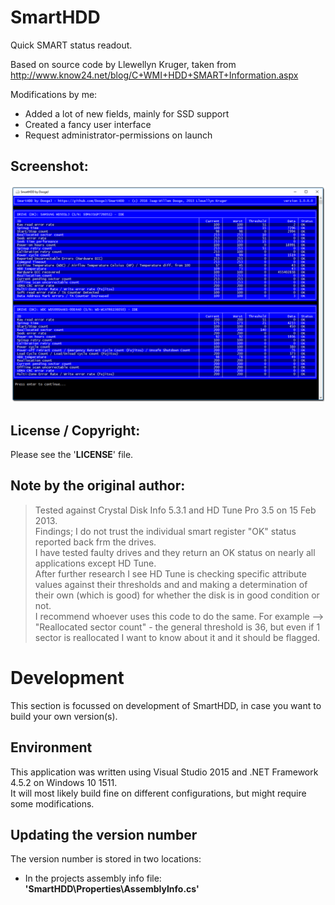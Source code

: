 # SmartHDD
Quick SMART status readout.

Based on source code by Llewellyn Kruger, taken from http://www.know24.net/blog/C+WMI+HDD+SMART+Information.aspx

Modifications by me:
* Added a lot of new fields, mainly for SSD support
* Created a fancy user interface
* Request administrator-permissions on launch

## Screenshot:
![Alt text](/smarthdd.png?raw=true "SmartHDD screenshot")

## License / Copyright:
Please see the '**LICENSE**' file.

## Note by the original author:
> Tested against Crystal Disk Info 5.3.1 and HD Tune Pro 3.5 on 15 Feb 2013.  
> Findings; I do not trust the individual smart register "OK" status reported back frm the drives.  
> I have tested faulty drives and they return an OK status on nearly all applications except HD Tune.  
> After further research I see HD Tune is checking specific attribute values against their thresholds and and making a determination of their own (which is good) for whether the disk is in good condition or not.  
> I recommend whoever uses this code to do the same. For example --> "Reallocated sector count" - the general threshold is 36, but even if 1 sector is reallocated I want to know about it and it should be flagged.  

# Development
This section is focussed on development of SmartHDD, in case you want to build your own version(s).

## Environment
This application was written using Visual Studio 2015 and .NET Framework 4.5.2 on Windows 10 1511.  
It will most likely build fine on different configurations, but might require some modifications.

## Updating the version number
The version number is stored in two locations:
* In the projects assembly info file: **'SmartHDD\Properties\AssemblyInfo.cs'**
